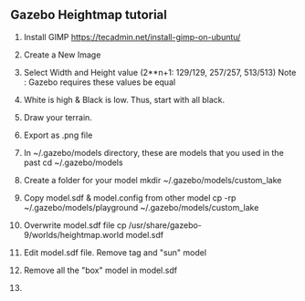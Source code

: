 ## Gazebo Heightmap tutorial

1. Install GIMP
https://tecadmin.net/install-gimp-on-ubuntu/

2. Create a New Image

3. Select Width and Height value (2**n+1: 129/129, 257/257, 513/513)
Note : Gazebo requires these values be equal

4. White is high & Black is low. Thus, start with all black.

5. Draw your terrain.

6. Export as .png file

7. In ~/.gazebo/models directory, these are models that you used in the past 
cd ~/.gazebo/models

8. Create a folder for your model
mkdir ~/.gazebo/models/custom_lake

9. Copy model.sdf & model.config from other model
cp -rp ~/.gazebo/models/playground ~/.gazebo/models/custom_lake

10. Overwrite model.sdf file
cp /usr/share/gazebo-9/worlds/heightmap.world model.sdf

11. Edit model.sdf file. Remove <world> tag and "sun" model

12. Remove all the "box" model in model.sdf

13. 
